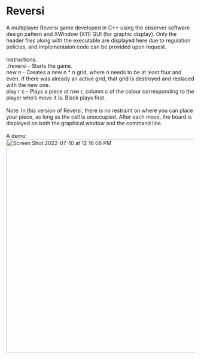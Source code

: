 # Reversi
A multiplayer Reversi game developed in C++ using the observer software design pattern and XWindow (X11) GUI (for graphic display). Only the header files along with the executable are displayed here due to regulation policies, and implementaion code can be provided upon request.
<br />
<br />
Instructions: 
<br />
./reversi - Starts the game.
<br />
new n - Creates a new n * n grid, where n needs to be at least four and even. If there was already an active grid, that grid is destroyed and replaced with the new one.
<br />
play r c - Plays a piece at row r, column c of the colour corresponding to the player who’s move it is. Black plays first.
<br />
<br />
Note: In this version of Reversi, there is no restraint on where you can place your piece, as long as the cell is unoccupied. After each move, the board is displayed on both the graphical window and the command line.
<br />
<br />
A demo:
<br />
<img width="570" alt="Screen Shot 2022-07-10 at 12 16 06 PM" src="https://user-images.githubusercontent.com/65566095/178178917-d462fbdb-127b-4765-8334-e6748149b63c.png">
